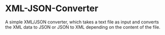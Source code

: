 # XML-JSON-Converter
A simple XML/JSON converter,  which takes a text file as input and converts the  XML data to JSON or JSON to XML depending on the content of the file.
